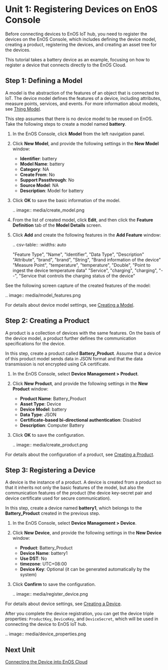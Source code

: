 # Unit 1: Registering Devices on EnOS Console

Before connecting devices to EnOS IoT hub, you need to register the devices on the EnOS Console, which includes defining the device model, creating a product, registering the devices, and creating an asset tree for the devices. 

This tutorial takes a battery device as an example, focusing on how to register a device that connects directly to the EnOS Cloud.

## Step 1: Defining a Model

A model is the abstraction of the features of an object that is connected to IoT. The device model defines the features of a device, including attributes, measure points, services, and events. For more information about models, see [Thing Model](/docs/device-connection/en/latest/model/model_overview). 

This step assumes that there is no device model to be reused on EnOS. Take the following steps to create a model named **battery**.

1. In the EnOS Console, click **Model** from the left navigation panel.

2. Click **New Model**, and provide the following settings in the **New Model** window:

   - **Identifier**: battery
   - **Model Name**: battery
   - **Category**: NA
   - **Create From**: No
   - **Support Passthrough**: No
   - **Source Model**: NA
   - **Description**: Model for battery

3. Click **OK** to save the basic information of the model.

   .. image:: media/create_model.png

4. From the list of created model, click **Edit**, and then click the **Feature Definition** tab of the **Model Details** screen.

5. Click **Add** and create the following features in the **Add Feature** window:

   .. csv-table::
      :widths: auto

      "Feature Type", "Name", "Identifier", "Data Type", "Description"
      "Attribute", "brand", "brand", "String", "Brand information of the device"
      "Measure Point", "temperature", "temperature", "Double", "Point to ingest the device temperature data"
      "Service", "charging", "charging", "--", "Service that controls the charging status of the device"

See the following screen capture of the created features of the model:

.. image:: media/model_features.png

For details about device model settings, see [Creating a Model](/docs/device-connection/en/latest/model/creating_model).

## Step 2: Creating a Product

A product is a collection of devices with the same features. On the basis of the device model, a product further defines the communication specifications for the device.

In this step, create a product called **Battery_Product**. Assume that a device of this product model sends data in JSON format and that the data transmission is not encrypted using CA certificate.

1. In the EnOS Console, select **Device Management > Product**.

2. Click **New Product**, and provide the following settings in the **New Product** window:

   - **Product Name**: Battery_Product
   - **Asset Type**: Device
   - **Device Model**: battery
   - **Data Type**: JSON
   - **Certificate-based bi-directional authentication**: Disabled
   - **Description**: Computer Battery

3. Click **OK** to save the configuration.

   .. image:: media/create_product.png

For details about the configuration of a product, see [Creating a Product](https://www.envisioniot.com/docs/device-connection/en/latest/cloud/creating_product).

## Step 3: Registering a Device

A device is the instance of a product. A device is created from a product so that it inherits not only the basic features of the model, but also the communication features of the product (the device key-secret pair and
device certificate used for secure communication).

In this step, create a device named **battery1**, which belongs to the **Battery_Product** created in the previous step.

1. In the EnOS Console, select **Device Management > Device**.

2. Click **New Device**, and provide the following settings in the **New Device** window:

   - **Product**: Battery_Product
   - **Device Name**: battery1
   - **Use DST**: No
   - **timezone**: UTC+08:00
   - **Device Key**: Optional (it can be generated automatically by the system)

3. Click **Confirm** to save the configuration.

   .. image:: media/register_device.png   

For details about device settings, see [Creating a Device](https://www.envisioniot.com/docs/device-connection/en/latest/cloud/creating_device).

After you complete the device registration, you can get the device triple properties: `ProductKey`, `DeviceKey`, and `DeviceSecret`, which will be used in connecting the device to EnOS IoT hub.

.. image:: media/device_properties.png   



## Next Unit

[Connecting the Device into EnOS Cloud](connecting_device) 

